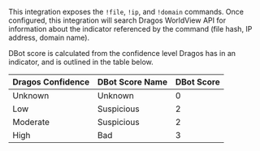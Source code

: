  
 This integration exposes the `!file`, `!ip`, and `!domain` commands.
 Once configured, this integration will search Dragos WorldView API for
 information about the indicator referenced by the command (file hash,
 IP address, domain name). 
 
 DBot score is calculated from the confidence level Dragos has in an
 indicator, and is outlined in the table below. 
 
| Dragos Confidence  | DBot Score Name |  DBot Score  |
|---|---|---|
| Unknown  | Unknown    | 0 |
| Low      | Suspicious | 2 |
| Moderate | Suspicious | 2 |
| High     | Bad        | 3 |